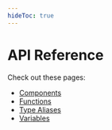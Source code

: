 ```yaml
---
hideToc: true
---
```


# API Reference

Check out these pages:

* [Components](/sandbox/api-reference/components)
* [Functions](/sandbox/api-reference/functions)
* [Type Aliases](/sandbox/api-reference/type-aliases)
* [Variables](/sandbox/api-reference/variables)